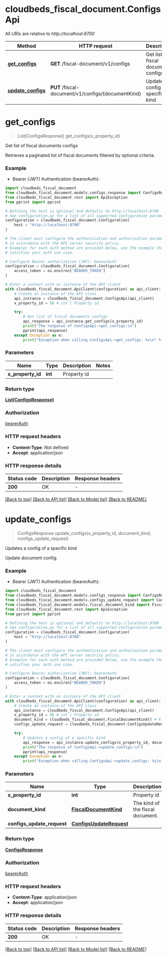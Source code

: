 # cloudbeds_fiscal_document.ConfigsApi

All URIs are relative to *http://localhost:8700*

Method | HTTP request | Description
------------- | ------------- | -------------
[**get_configs**](ConfigsApi.md#get_configs) | **GET** /fiscal-document/v1/configs | Get list of fiscal documents configs
[**update_configs**](ConfigsApi.md#update_configs) | **PUT** /fiscal-document/v1/configs/{documentKind} | Updates a config of a specific kind


# **get_configs**
> List[ConfigsResponse] get_configs(x_property_id)

Get list of fiscal documents configs

Retrieves a paginated list of fiscal documents filtered by optional criteria.

### Example

* Bearer (JWT) Authentication (bearerAuth):

```python
import cloudbeds_fiscal_document
from cloudbeds_fiscal_document.models.configs_response import ConfigsResponse
from cloudbeds_fiscal_document.rest import ApiException
from pprint import pprint

# Defining the host is optional and defaults to http://localhost:8700
# See configuration.py for a list of all supported configuration parameters.
configuration = cloudbeds_fiscal_document.Configuration(
    host = "http://localhost:8700"
)

# The client must configure the authentication and authorization parameters
# in accordance with the API server security policy.
# Examples for each auth method are provided below, use the example that
# satisfies your auth use case.

# Configure Bearer authorization (JWT): bearerAuth
configuration = cloudbeds_fiscal_document.Configuration(
    access_token = os.environ["BEARER_TOKEN"]
)

# Enter a context with an instance of the API client
with cloudbeds_fiscal_document.ApiClient(configuration) as api_client:
    # Create an instance of the API class
    api_instance = cloudbeds_fiscal_document.ConfigsApi(api_client)
    x_property_id = 56 # int | Property id

    try:
        # Get list of fiscal documents configs
        api_response = api_instance.get_configs(x_property_id)
        print("The response of ConfigsApi->get_configs:\n")
        pprint(api_response)
    except Exception as e:
        print("Exception when calling ConfigsApi->get_configs: %s\n" % e)
```



### Parameters


Name | Type | Description  | Notes
------------- | ------------- | ------------- | -------------
 **x_property_id** | **int**| Property id | 

### Return type

[**List[ConfigsResponse]**](ConfigsResponse.md)

### Authorization

[bearerAuth](../README.md#bearerAuth)

### HTTP request headers

 - **Content-Type**: Not defined
 - **Accept**: application/json

### HTTP response details

| Status code | Description | Response headers |
|-------------|-------------|------------------|
**200** | OK |  -  |

[[Back to top]](#) [[Back to API list]](../README.md#documentation-for-api-endpoints) [[Back to Model list]](../README.md#documentation-for-models) [[Back to README]](../README.md)

# **update_configs**
> ConfigsResponse update_configs(x_property_id, document_kind, configs_update_request)

Updates a config of a specific kind

Update document config.

### Example

* Bearer (JWT) Authentication (bearerAuth):

```python
import cloudbeds_fiscal_document
from cloudbeds_fiscal_document.models.configs_response import ConfigsResponse
from cloudbeds_fiscal_document.models.configs_update_request import ConfigsUpdateRequest
from cloudbeds_fiscal_document.models.fiscal_document_kind import FiscalDocumentKind
from cloudbeds_fiscal_document.rest import ApiException
from pprint import pprint

# Defining the host is optional and defaults to http://localhost:8700
# See configuration.py for a list of all supported configuration parameters.
configuration = cloudbeds_fiscal_document.Configuration(
    host = "http://localhost:8700"
)

# The client must configure the authentication and authorization parameters
# in accordance with the API server security policy.
# Examples for each auth method are provided below, use the example that
# satisfies your auth use case.

# Configure Bearer authorization (JWT): bearerAuth
configuration = cloudbeds_fiscal_document.Configuration(
    access_token = os.environ["BEARER_TOKEN"]
)

# Enter a context with an instance of the API client
with cloudbeds_fiscal_document.ApiClient(configuration) as api_client:
    # Create an instance of the API class
    api_instance = cloudbeds_fiscal_document.ConfigsApi(api_client)
    x_property_id = 56 # int | Property id
    document_kind = cloudbeds_fiscal_document.FiscalDocumentKind() # FiscalDocumentKind | The kind of the fiscal document.
    configs_update_request = cloudbeds_fiscal_document.ConfigsUpdateRequest() # ConfigsUpdateRequest | 

    try:
        # Updates a config of a specific kind
        api_response = api_instance.update_configs(x_property_id, document_kind, configs_update_request)
        print("The response of ConfigsApi->update_configs:\n")
        pprint(api_response)
    except Exception as e:
        print("Exception when calling ConfigsApi->update_configs: %s\n" % e)
```



### Parameters


Name | Type | Description  | Notes
------------- | ------------- | ------------- | -------------
 **x_property_id** | **int**| Property id | 
 **document_kind** | [**FiscalDocumentKind**](.md)| The kind of the fiscal document. | 
 **configs_update_request** | [**ConfigsUpdateRequest**](ConfigsUpdateRequest.md)|  | 

### Return type

[**ConfigsResponse**](ConfigsResponse.md)

### Authorization

[bearerAuth](../README.md#bearerAuth)

### HTTP request headers

 - **Content-Type**: application/json
 - **Accept**: application/json

### HTTP response details

| Status code | Description | Response headers |
|-------------|-------------|------------------|
**200** | OK |  -  |

[[Back to top]](#) [[Back to API list]](../README.md#documentation-for-api-endpoints) [[Back to Model list]](../README.md#documentation-for-models) [[Back to README]](../README.md)

